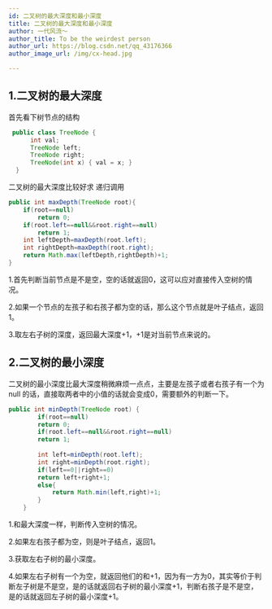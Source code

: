 ```yaml
---
id: 二叉树的最大深度和最小深度
title: 二叉树的最大深度和最小深度
author: 一代风流～
author_title: To be the weirdest person
author_url: https://blog.csdn.net/qq_43176366
author_image_url: /img/cx-head.jpg

---
```




## 1.二叉树的最大深度

首先看下树节点的结构

```java
 public class TreeNode {
      int val;
      TreeNode left;
      TreeNode right;
      TreeNode(int x) { val = x; }
  }
```

<!--truncate-->

二叉树的最大深度比较好求 递归调用

```java
public int maxDepth(TreeNode root){
	if(root==null)
		return 0;
	if(root.left==null&&root.right==null)
		return 1;
	int leftDepth=maxDepth(root.left);
	int rightDepth=maxDepth(root.right);
	return Math.max(leftDepth,rightDepth)+1;
}

```

1.首先判断当前节点是不是空，空的话就返回0，这可以应对直接传入空树的情况。

2.如果一个节点的左孩子和右孩子都为空的话，那么这个节点就是叶子结点，返回1。

3.取左右子树的深度，返回最大深度+1，+1是对当前节点来说的。

## 2.二叉树的最小深度

二叉树的最小深度比最大深度稍微麻烦一点点，主要是左孩子或者右孩子有一个为null 的话，直接取两者中的小值的话就会变成0，需要额外的判断一下。

```java
public int minDepth(TreeNode root) {
        if(root==null)
        return 0;
        if(root.left==null&&root.right==null)
        return 1;
        
        int left=minDepth(root.left);
        int right=minDepth(root.right);
        if(left==0||right==0)
        return left+right+1;
        else{
            return Math.min(left,right)+1;
        }  
    }
```

1.和最大深度一样，判断传入空树的情况。

2.如果左右孩子都为空，则是叶子结点，返回1。

3.获取左右子树的最小深度。

4.如果左右子树有一个为空，就返回他们的和+1，因为有一方为0，其实等价于判断左子树是不是空，是的话就返回右子树的最小深度+1，判断右孩子是不是空，是的话就返回左子树的最小深度+1。

